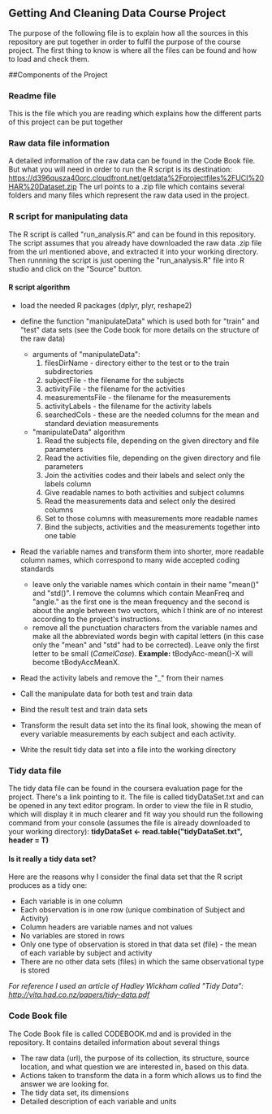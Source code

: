 Getting And Cleaning Data Course Project
----------------------------------------

The purpose of the following file is to explain how all the sources in this repository are put together in order to fulfil the purpose of the course project. The first thing to know is where all the files can be found and how to load and check them.

##Components of the Project

### Readme file
This is the file which you are reading which explains how the different parts of this project can be put together

### Raw data file information
A detailed information of the raw data can be found in the Code Book file. But what you will need in order to run the R script is its destination:
    https://d396qusza40orc.cloudfront.net/getdata%2Fprojectfiles%2FUCI%20HAR%20Dataset.zip
The url points to a .zip file which contains several folders and many files which represent the raw data used in the project.

### R script for manipulating data
The R script is called "run_analysis.R" and can be found in this repository. The script assumes that you already have downloaded the raw data .zip file from the url mentioned above, and extracted it into your working directory. Then runnning the script is just opening the "run_analysis.R" file into R studio and click on the "Source" button.

#### R script algorithm
* load the needed R packages (dplyr, plyr, reshape2)
* define the function "manipulateData" which is used both for "train" and "test" data sets (see the Code book for more details on the structure of the raw data)
    - arguments of "manipulateData":
        1. filesDirName - directory either to the test or to the train subdirectories
        2. subjectFile - the filename for the subjects
        3. activityFile - the filename for the activities
        4. measurementsFile - the filename for the measurements
        5. activityLabels - the filename for the activity labels
        6. searchedCols - these are the needed columns for the mean and standard deviation measurements
    - "manipulateData" algorithm
        1. Read the subjects file, depending on the given directory and file parameters
        2. Read the activities file, depending on the given directory and file parameters
        3. Join the activities codes and their labels and select only the labels column
        4. Give readable names to both activities and subject columns
        5. Read the measurements data and select only the desired columns
        6. Set to those columns with measurements more readable names
        7. Bind the subjects, activities and the measurements together into one table
* Read the variable names and transform them into shorter, more readable column names, which correspond to many wide accepted coding standards
    - leave only the variable names which contain in their name "mean()" and "std()". I remove the columns which contain MeanFreq and "angle." as the first one is the mean frequency and the second is about the angle between two vectors, which I think are of no interest according to the project's instructions.
    - remove all the punctuation characters from the variable names and make all the abbreviated words begin with capital letters (in this case only the "mean" and "std" had to be corrected). Leave only the first letter to be small (*CamelCase*).
    **Example:** tBodyAcc-mean()-X will become tBodyAccMeanX.

* Read the activity labels and remove the "_" from their names
* Call the manipulate data for both test and train data
* Bind the result test and train data sets
* Transform the result data set into the its final look, showing the mean of every variable measurements by each subject and each activity.
* Write the result tidy data set into a file into the working directory


### Tidy data file
The tidy data file can be found in the coursera evaluation page for the project. There's a link pointing to it. The file is called tidyDataSet.txt and can be opened in any text editor program. In order to view the file in R studio, which will display it in much clearer and fit way you should run the following command from your console (assumes the file is already downloaded to your working directory):
    **tidyDataSet <- read.table("tidyDataSet.txt", header = T)**

#### Is it really a tidy data set?
Here are the reasons why I consider the final data set that the R script produces as a tidy one:
* Each variable is in one column
* Each observation is in one row (unique combination of Subject and Activity)
* Column headers are variable names and not values
* No variables are stored in rows
* Only one type of observation is stored in that data set (file) - the mean of each variable by subject and activity
* There are no other data sets (files) in which the same observational type is stored

*For reference I used an article of Hadley Wickham called "Tidy Data": http://vita.had.co.nz/papers/tidy-data.pdf*

### Code Book file
The Code Book file is called CODEBOOK.md and is provided in the repository. It contains detailed information about several things
* The raw data (url), the purpose of its collection, its structure, source location, and what question we are interested in, based on this data.
* Actions taken to transform the data in a form which allows us to find the answer we are looking for.
* The tidy data set, its dimensions
* Detailed description of each variable and units




